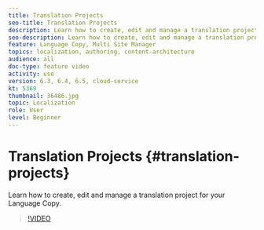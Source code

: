 ```yaml
---
title: Translation Projects
seo-title: Translation Projects
description: Learn how to create, edit and manage a translation project for your Language Copy. 
seo-description: Learn how to create, edit and manage a translation project for your Language Copy.  
feature: Language Copy, Multi Site Manager
topics: localization, authoring, content-architecture
audience: all
doc-type: feature video
activity: use
version: 6.3, 6.4, 6.5, cloud-service
kt: 5369
thumbnail: 36486.jpg
topic: Localization
role: User
level: Beginner
---
```


# Translation Projects {#translation-projects}

Learn how to create, edit and manage a translation project for your Language Copy.  

>[!VIDEO](https://video.tv.adobe.com/v/36486?quality=12&learn=on)
